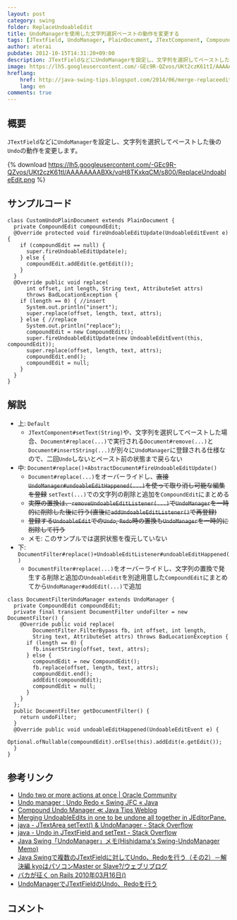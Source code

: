 ```yaml
---
layout: post
category: swing
folder: ReplaceUndoableEdit
title: UndoManagerを使用した文字列選択ペーストの動作を変更する
tags: [JTextField, UndoManager, PlainDocument, JTextComponent, CompoundEdit, DocumentFilter, UndoableEdit]
author: aterai
pubdate: 2012-10-15T14:31:20+09:00
description: JTextFieldなどにUndoManagerを設定し、文字列を選択してペーストした後のUndoの動作を変更します。
image: https://lh5.googleusercontent.com/-GEc9R-QZvos/UKt2czK61tI/AAAAAAAABXk/vqH8TKxkqCM/s800/ReplaceUndoableEdit.png
hreflang:
    href: http://java-swing-tips.blogspot.com/2014/06/merge-replaceeditremove-and.html
    lang: en
comments: true
---
```

## 概要
`JTextField`などに`UndoManager`を設定し、文字列を選択してペーストした後の`Undo`の動作を変更します。

{% download https://lh5.googleusercontent.com/-GEc9R-QZvos/UKt2czK61tI/AAAAAAAABXk/vqH8TKxkqCM/s800/ReplaceUndoableEdit.png %}

## サンプルコード
<pre class="prettyprint"><code>class CustomUndoPlainDocument extends PlainDocument {
  private CompoundEdit compoundEdit;
  @Override protected void fireUndoableEditUpdate(UndoableEditEvent e) {
    if (compoundEdit == null) {
      super.fireUndoableEditUpdate(e);
    } else {
      compoundEdit.addEdit(e.getEdit());
    }
  }
  @Override public void replace(
      int offset, int length, String text, AttributeSet attrs)
      throws BadLocationException {
    if (length == 0) { //insert
      System.out.println("insert");
      super.replace(offset, length, text, attrs);
    } else { //replace
      System.out.println("replace");
      compoundEdit = new CompoundEdit();
      super.fireUndoableEditUpdate(new UndoableEditEvent(this, compoundEdit));
      super.replace(offset, length, text, attrs);
      compoundEdit.end();
      compoundEdit = null;
    }
  }
}
</code></pre>

## 解説
- 上: `Default`
    - `JTextComponent#setText(String)`や、文字列を選択してペーストした場合、`Document#replace(...)`で実行される`Document#remove(...)`と`Document#insertString(...)`が別々に`UndoManager`に登録される仕様なので、二回`Undo`しないとペースト前の状態まで戻らない
- 中: `Document#replace()+AbstractDocument#fireUndoableEditUpdate()`
    - `Document#replace(...)`をオーバーライドし、~~直接`UndoManager#undoableEditHappened(...)`を使って取り消し可能な編集を登録~~ `setText(...)`での文字列の削除と追加を`CompoundEdit`にまとめる
    - ~~実際の置換は、`removeUndoableEditListener(...)`で`UndoManager`を一時的に削除した後に行う(直後に`addUndoableEditListener()`で再登録)~~
    - ~~登録する`UndoableEdit`での`Undo`, `Redo`時の置換も`UndoManager`を一時的に削除して行う~~
    - メモ: このサンプルでは選択状態を復元していない
- 下: `DocumentFilter#replace()+UndoableEditListener#undoableEditHappened()`
    - `DocumentFilter#replace(...)`をオーバーライドし、文字列の置換で発生する削除と追加の`UndoableEdit`を別途用意した`CompoundEdit`にまとめてから`UndoManager#addEdit(...)`で追加

<!-- dummy comment line for breaking list -->

<pre class="prettyprint"><code>class DocumentFilterUndoManager extends UndoManager {
  private CompoundEdit compoundEdit;
  private final transient DocumentFilter undoFilter = new DocumentFilter() {
    @Override public void replace(
        DocumentFilter.FilterBypass fb, int offset, int length,
        String text, AttributeSet attrs) throws BadLocationException {
      if (length == 0) {
        fb.insertString(offset, text, attrs);
      } else {
        compoundEdit = new CompoundEdit();
        fb.replace(offset, length, text, attrs);
        compoundEdit.end();
        addEdit(compoundEdit);
        compoundEdit = null;
      }
    }
  };
  public DocumentFilter getDocumentFilter() {
    return undoFilter;
  }
  @Override public void undoableEditHappened(UndoableEditEvent e) {
    Optional.ofNullable(compoundEdit).orElse(this).addEdit(e.getEdit());
  }
}
</code></pre>

## 参考リンク
- [Undo two or more actions at once | Oracle Community](https://community.oracle.com/thread/1509622)
- [Undo manager : Undo Redo « Swing JFC « Java](http://www.java2s.com/Code/Java/Swing-JFC/Undomanager.htm)
- [Compound Undo Manager ≪ Java Tips Weblog](https://tips4java.wordpress.com/2008/10/27/compound-undo-manager/)
- [Merging UndoableEdits in one to be undone all together in JEditorPane.](http://java-sl.com/tip_merge_undo_edits.html)
- [java - JTextArea setText() & UndoManager - Stack Overflow](https://stackoverflow.com/questions/24433089/jtextarea-settext-undomanager)
- [java - Undo in JTextField and setText - Stack Overflow](https://stackoverflow.com/questions/12844520/undo-in-jtextfield-and-settext)
- [Java Swing「UndoManager」メモ(Hishidama's Swing-UndoManager Memo)](http://www.ne.jp/asahi/hishidama/home/tech/java/swing/UndoManager.html)
- [Java Swingで複数のJTextFieldに対してUndo、Redoを行う（その2）－解決編 kyoはパソコンMaster or Slave?/ウェブリブログ](http://kyopc.at.webry.info/201007/article_1.html)
- [バカが征く on Rails 2010年03月16日()](http://bakagaiku.hsbt.org/entry/20100316)
- [UndoManagerでJTextFieldのUndo、Redoを行う](https://ateraimemo.com/Swing/UndoManager.html)

<!-- dummy comment line for breaking list -->

## コメント

